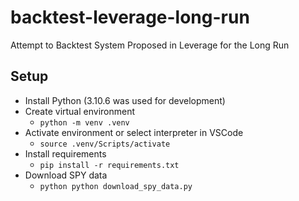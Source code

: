 # backtest-leverage-long-run
Attempt to Backtest System Proposed in Leverage for the Long Run


## Setup

* Install Python (3.10.6 was used for development)
* Create virtual environment
  * `python -m venv .venv`
* Activate environment or select interpreter in VSCode
  * `source .venv/Scripts/activate`
* Install requirements
  * `pip install -r requirements.txt`
* Download SPY data
  * `python python download_spy_data.py`

